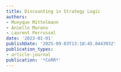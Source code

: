 ```yaml
---
title: Discounting in Strategy Logic
authors:
- Munyque Mittelmann
- Aniello Murano
- Laurent Perrussel
date: '2023-01-01'
publishDate: '2025-09-03T13:18:45.844393Z'
publication_types:
- article-journal
publication: '*CoRR*'
---
```

